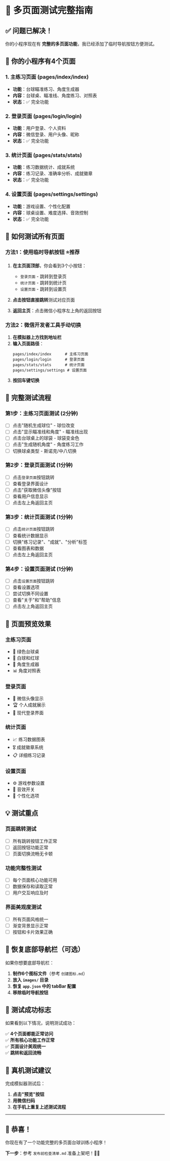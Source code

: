 # 📱 多页面测试完整指南

## ✅ 问题已解决！

你的小程序现在有 **完整的多页面功能**，我已经添加了临时导航按钮方便测试。

## 🎯 你的小程序有4个页面

### 1. 主练习页面 (pages/index/index)
- **功能**：台球瞄准练习、角度生成器
- **内容**：台球桌、瞄准线、角度练习、对照表
- **状态**：✅ 完全功能

### 2. 登录页面 (pages/login/login)  
- **功能**：用户登录、个人资料
- **内容**：微信登录、用户头像、昵称
- **状态**：✅ 完全功能

### 3. 统计页面 (pages/stats/stats)
- **功能**：练习数据统计、成就系统
- **内容**：练习记录、准确率分析、成就徽章
- **状态**：✅ 完全功能

### 4. 设置页面 (pages/settings/settings)
- **功能**：游戏设置、个性化配置
- **内容**：球桌设置、难度选择、音效控制
- **状态**：✅ 完全功能

## 🚀 如何测试所有页面

### 方法1：使用临时导航按钮 ⭐推荐

1. **在主页面顶部**，你会看到3个小按钮：
   - `登录页面` - 跳转到登录页
   - `统计页面` - 跳转到统计页
   - `设置页面` - 跳转到设置页

2. **点击按钮直接跳转**测试对应页面

3. **返回主页**：点击微信小程序左上角的返回按钮

### 方法2：微信开发者工具手动切换

1. **在模拟器上方找到地址栏**
2. **输入页面路径**：
   ```
   pages/index/index      # 主练习页面
   pages/login/login      # 登录页面
   pages/stats/stats      # 统计页面
   pages/settings/settings # 设置页面
   ```
3. **按回车键切换**

## 🧪 完整测试流程

### 第1步：主练习页面测试 (2分钟)
- [ ] 点击"随机生成球位" - 球位改变
- [ ] 点击"显示瞄准线和角度" - 瞄准线出现
- [ ] 点击台球桌上的球袋 - 球袋变金色
- [ ] 点击"生成随机角度" - 角度练习工作
- [ ] 切换球桌类型 - 斯诺克/中八切换

### 第2步：登录页面测试 (1分钟)
- [ ] 点击`登录页面`按钮跳转
- [ ] 查看登录界面设计
- [ ] 点击"获取微信头像"按钮
- [ ] 查看用户信息显示
- [ ] 点击左上角返回主页

### 第3步：统计页面测试 (1分钟)
- [ ] 点击`统计页面`按钮跳转
- [ ] 查看统计数据显示
- [ ] 切换"练习记录"、"成就"、"分析"标签
- [ ] 查看图表和数据
- [ ] 点击左上角返回主页

### 第4步：设置页面测试 (1分钟)
- [ ] 点击`设置页面`按钮跳转
- [ ] 查看设置选项
- [ ] 尝试切换不同设置
- [ ] 查看"关于"和"帮助"信息
- [ ] 点击左上角返回主页

## 🎨 页面预览效果

### 主练习页面
- 🎱 绿色台球桌
- 🔴 白球和红球
- 📐 角度生成器
- 📊 角度对照表

### 登录页面
- 👤 微信头像显示
- 🏆 个人成就展示
- 📱 现代登录界面

### 统计页面
- 📈 练习数据图表
- 🎖️ 成就徽章系统
- 📋 详细练习记录

### 设置页面
- ⚙️ 游戏参数设置
- 🎵 音效开关
- 📱 个性化选项

## 💡 测试重点

### 页面跳转测试
- [ ] 所有跳转按钮工作正常
- [ ] 返回按钮功能正常
- [ ] 页面切换流畅无卡顿

### 功能完整性测试
- [ ] 每个页面核心功能可用
- [ ] 数据保存和读取正常
- [ ] 用户交互响应及时

### 界面美观度测试
- [ ] 所有页面风格统一
- [ ] 渐变背景显示正常
- [ ] 按钮和卡片效果正确

## 🔄 恢复底部导航栏（可选）

如果你想要底部导航栏：

1. **制作6个图标文件**（参考 `创建图标.md`）
2. **放入 `images/` 目录**
3. **恢复 `app.json` 中的 tabBar 配置**
4. **移除临时导航按钮**

## 🎉 测试成功标志

如果看到以下情况，说明测试成功：

✅ **4个页面都能正常访问**  
✅ **所有核心功能工作正常**  
✅ **页面设计美观统一**  
✅ **跳转和返回流畅**  

## 📱 真机测试建议

完成模拟器测试后：
1. **点击"预览"按钮**
2. **用微信扫码**
3. **在手机上重复上述测试流程**

---

## 🚀 恭喜！

你现在有了一个功能完整的多页面台球训练小程序！

**下一步**：参考 `发布前检查清单.md` 准备上架吧！🎱✨ 